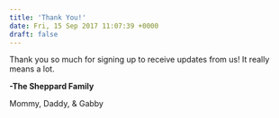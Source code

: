 ```yaml
---
title: 'Thank You!'
date: Fri, 15 Sep 2017 11:07:39 +0000
draft: false
---
```


Thank you so much for signing up to receive updates from us! It really means a lot.

**\-The Sheppard Family**

Mommy, Daddy, & Gabby
